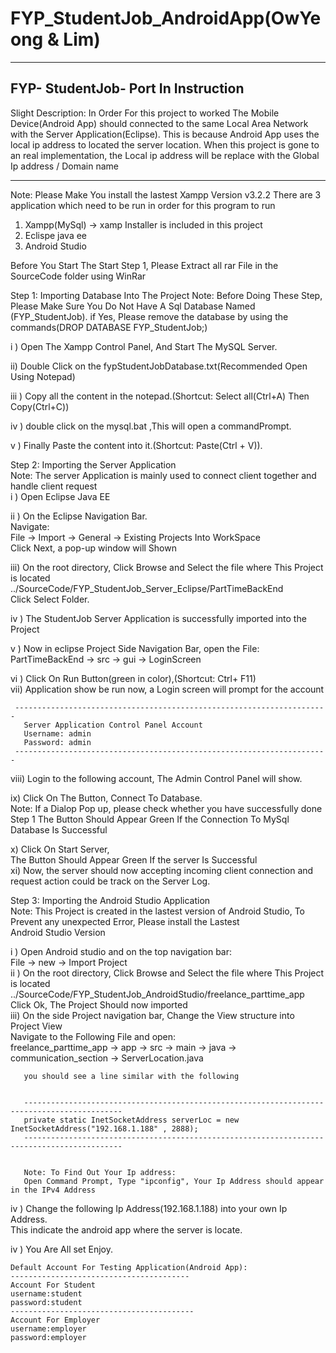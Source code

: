 # FYP_StudentJob_AndroidApp(OwYeong & Lim)
------------------------------------------------------------------------------------------------
FYP- StudentJob- Port In Instruction
------------------------------------------------------------------------------------------------
Slight Description:
In Order For this project to worked The Mobile Device(Android App) should 
connected to the same Local Area Network with the Server Application(Eclipse).
This is because Android App uses the local ip address to located the server location.
When this project is gone to an real implementation, the Local ip address will be replace with the Global Ip address / Domain name

---------------------------------------------------------------------------------------
Note: Please Make You install the lastest Xampp Version v3.2.2
There are 3 application which need to be run in order for this program to run
1) Xampp(MySql) -> xamp Installer is included in this project
2) Eclispe java ee
3) Android Studio

Before You Start The Start Step 1,
Please Extract all rar File in the SourceCode folder using WinRar


Step 1: Importing Database Into The Project
Note: Before Doing These Step, Please Make Sure You Do Not Have A Sql Database Named (FYP_StudentJob).
      if Yes, Please remove the database by using the commands(DROP DATABASE FYP_StudentJob;)
	

  i  ) Open The Xampp Control Panel, And Start The MySQL Server.  
         
  ii) Double Click on the fypStudentJobDatabase.txt(Recommended Open Using Notepad)  
    
  iii ) Copy all the content in the notepad.(Shortcut: Select all(Ctrl+A) Then Copy(Ctrl+C))  
    
  iv  ) double click on the mysql.bat ,This will open a commandPrompt.  
    
  v ) Finally Paste the content into it.(Shortcut: Paste(Ctrl + V)).  
    
      


Step 2: Importing the Server Application  
Note: The server Application is mainly used to connect client together and handle client request  
  i  ) Open Eclipse Java EE  
    
  ii ) On the Eclipse Navigation Bar.  
       Navigate:  
       File -> Import -> General -> Existing Projects Into WorkSpace  
       Click Next, a pop-up window will Shown  
         
  iii) On the root directory, Click Browse and Select the file where This Project is located\
       ../SourceCode/FYP_StudentJob_Server_Eclipse/PartTimeBackEnd  
       Click Select Folder.  
         
  iv ) The StudentJob Server Application is successfully imported into the Project   
    
  v  ) Now in eclipse Project Side Navigation Bar, open the File:   
       PartTimeBackEnd -> src -> gui -> LoginScreen   
        
  vi ) Click On Run Button(green in color),(Shortcut: Ctrl+ F11)  
  vii) Application show be run now, a Login screen will prompt for the account  
  
  
     ----------------------------------------------------------------------
       Server Application Control Panel Account
       Username: admin
       Password: admin
     ----------------------------------------------------------------------
     
     
  viii) Login to the following account, The Admin Control Panel will show.  
    
  ix) Click On The Button, Connect To Database.  
      Note: If a Dialop Pop up, please check whether you have successfully done Step 1
      The Button Should Appear Green If the Connection To MySql Database Is Successful
        
  x)  Click On Start Server,   
      The Button Should Appear Green If the server Is Successful  
  xi) Now, the server should now accepting incoming client connection and request action could be track on the Server Log.   
    
       
Step 3: Importing the Android Studio Application      
  Note: This Project is created in the lastest version of Android Studio, To Prevent any unexpected Error, Please install the Lastest  
	Android Studio Version  
  
  i  ) Open Android studio and on the top navigation bar:  
       File -> new -> Import Project  
  ii ) On the root directory, Click Browse and Select the file where This Project is located  
       ../SourceCode/FYP_StudentJob_AndroidStudio/freelance_parttime_app  
       Click Ok, The Project Should now imported   
  iii) On the side Project navigation bar, Change the View structure into Project View  
       Navigate to the Following File and open:  
       freelance_parttime_app -> app -> src -> main -> java -> communication_section -> ServerLocation.java  
                  
       you should see a line similar with the following
       
       
       --------------------------------------------------------------------------------------------
       private static InetSocketAddress serverLoc = new InetSocketAddress("192.168.1.188" , 2888);
       --------------------------------------------------------------------------------------------
       
       
       Note: To Find Out Your Ip address:
       Open Command Prompt, Type "ipconfig", Your Ip Address should appear in the IPv4 Address
  
  iv ) Change the following Ip Address(192.168.1.188) into your own Ip Address.  
       This indicate the android app where the server is locate.  

  iv ) You Are All set Enjoy.  
 

	Default Account For Testing Application(Android App):
	----------------------------------------
	Account For Student
	username:student
	password:student
	-----------------------------------------
	Account For Employer
	username:employer
	password:employer
